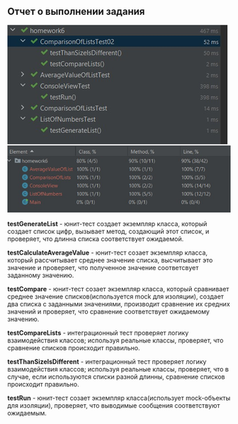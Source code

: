 ## Отчет о выполнении задания ##
![picture](https://github.com/MarkovaOlga/Lessons_unit-tests/blob/master/src/main/java/homework6/HW06unit-tests2.jpg)
![picture](https://github.com/MarkovaOlga/Lessons_unit-tests/blob/master/src/main/java/homework6/HW06unit-tests1.jpg)

**testGenerateList** - юнит-тест создает экземпляр класса, который создает список цифр, вызывает метод, создающий этот список, и проверяет, что длинна списка соответствует ожидаемой.

**testCalculateAverageValue** - юнит-тест созает экземпляр класса, который рассчитывает среднее значение списка, высчитывает это значение и проверяет, что полученное значение соответсвует заданному значению.

**testCompare** - юнит-тест созает экземпляр класса, который сравнивает среднее значение списков(используется mock для изоляции), создает два списка с заданными значениями, производит сравнение их средних значений и проверяет, что сравнение соответствует ожидаемому значению. 

**testCompareLists** - интеграционный тест проверяет логику взаимодействия классов; используя реальные классы, проверяет, что сравнение списков происходит правильно.

**testThanSizeIsDifferent** - интеграционный тест проверяет логику взаимодействия классов; используя реальные классы, проверяет, что в случае, если используются списки разной длинны, сравнение списков происходит правильно.

**testRun** - юнит-тест созает экземпляр класса(использует mock-объекты для изоляции), проверяет, что выводимые сообщения соответствуют ожидаемым.
